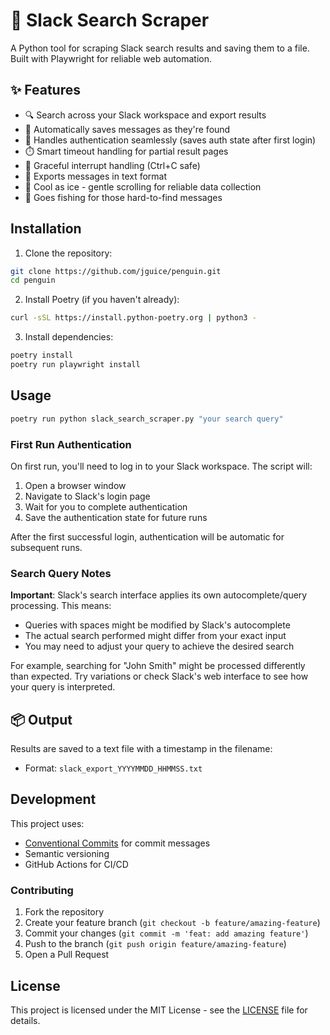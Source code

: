 # 🐧 Slack Search Scraper

A Python tool for scraping Slack search results and saving them to a file. Built with Playwright for reliable web automation.

## ✨ Features

- 🔍 Search across your Slack workspace and export results
- 💾 Automatically saves messages as they're found
- 🔐 Handles authentication seamlessly (saves auth state after first login)
- ⏱️ Smart timeout handling for partial result pages
- 🛟 Graceful interrupt handling (Ctrl+C safe)
- 📝 Exports messages in text format
- 🧊 Cool as ice - gentle scrolling for reliable data collection
- 🐠 Goes fishing for those hard-to-find messages

## Installation

1. Clone the repository:
```bash
git clone https://github.com/jguice/penguin.git
cd penguin
```

2. Install Poetry (if you haven't already):
```bash
curl -sSL https://install.python-poetry.org | python3 -
```

3. Install dependencies:
```bash
poetry install
poetry run playwright install
```

## Usage

```bash
poetry run python slack_search_scraper.py "your search query"
```

### First Run Authentication
On first run, you'll need to log in to your Slack workspace. The script will:
1. Open a browser window
2. Navigate to Slack's login page
3. Wait for you to complete authentication
4. Save the authentication state for future runs

After the first successful login, authentication will be automatic for subsequent runs.

### Search Query Notes
**Important**: Slack's search interface applies its own autocomplete/query processing. This means:
- Queries with spaces might be modified by Slack's autocomplete
- The actual search performed might differ from your exact input
- You may need to adjust your query to achieve the desired search

For example, searching for "John Smith" might be processed differently than expected. Try variations or check Slack's web interface to see how your query is interpreted.

## 📦 Output
Results are saved to a text file with a timestamp in the filename:
- Format: `slack_export_YYYYMMDD_HHMMSS.txt`

## Development

This project uses:
- [Conventional Commits](https://www.conventionalcommits.org/) for commit messages
- Semantic versioning
- GitHub Actions for CI/CD

### Contributing

1. Fork the repository
2. Create your feature branch (`git checkout -b feature/amazing-feature`)
3. Commit your changes (`git commit -m 'feat: add amazing feature'`)
4. Push to the branch (`git push origin feature/amazing-feature`)
5. Open a Pull Request

## License

This project is licensed under the MIT License - see the [LICENSE](LICENSE) file for details.
